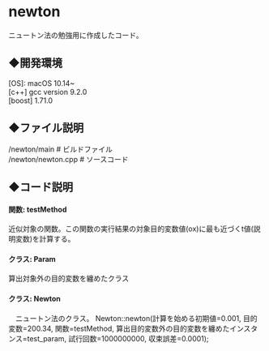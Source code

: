 # newton
ニュートン法の勉強用に作成したコード。

## ◆開発環境  
 [OS]: macOS 10.14~  
 [c++] gcc version 9.2.0  
 [boost] 1.71.0  
 

## ◆ファイル説明  
/newton/main              # ビルドファイル  
/newton/newton.cpp        # ソースコード  

## ◆コード説明

#### 関数: testMethod
   近似対象の関数。この関数の実行結果の対象目的変数値(ox)に最も近づくt値(説明変数)を計算する。

#### クラス: Param
  算出対象外の目的変数を纏めたクラス

#### クラス: Newton
　ニュートン法のクラス。
  Newton::newton(計算を始める初期値=0.001, 目的変数=200.34, 関数=testMethod, 算出目的変数外の目的変数を纏めたインスタンス=test_param, 試行回数=1000000000, 収束誤差=0.0001);

